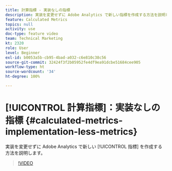 ```yaml
---
title: 計算指標 - 実装なしの指標
description: 実装を変更せずに Adobe Analytics で新しい指標を作成する方法を説明します。
feature: Calculated Metrics
topics: null
activity: use
doc-type: feature video
team: Technical Marketing
kt: 2320
role: User
level: Beginner
exl-id: b0053a5b-cb95-4bad-a032-c6e810c38c56
source-git-commit: 32424f3f2b05952fe4df9ea91dcbe51684cee905
workflow-type: ht
source-wordcount: '34'
ht-degree: 100%

---
```


# [!UICONTROL 計算指標]：実装なしの指標 {#calculated-metrics-implementation-less-metrics}

実装を変更せずに Adobe Analytics で新しい [!UICONTROL 指標] を作成する方法を説明します。

>[!VIDEO](https://video.tv.adobe.com/v/25407/?quality=12)
